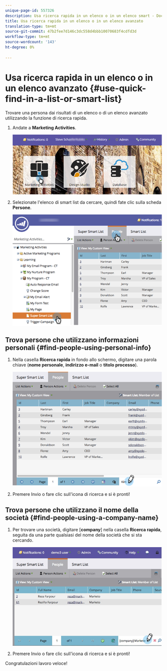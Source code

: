 ```yaml
---
unique-page-id: 557326
description: Usa ricerca rapida in un elenco o in un elenco smart - Documenti Marketo - Documentazione prodotto
title: Usa ricerca rapida in un elenco o in un elenco avanzato
translation-type: tm+mt
source-git-commit: 47b2fee7d146c3dc558d4bbb10070683f4cdfd3d
workflow-type: tm+mt
source-wordcount: '143'
ht-degree: 0%

---
```



# Usa ricerca rapida in un elenco o in un elenco avanzato {#use-quick-find-in-a-list-or-smart-list}

Trovare una persona dai risultati di un elenco o di un elenco avanzato utilizzando la funzione di ricerca rapida.

1. Andate a **Marketing Activities**.

   ![](assets/login-marketing-activities.png)

1. Selezionate l&#39;elenco di smart list da cercare, quindi fate clic sulla scheda **Persone**.

   ![](assets/smartlistpeople.png)

## Trova persone che utilizzano informazioni personali {#find-people-using-personal-info}

1. Nella casella **Ricerca rapida** in fondo allo schermo, digitare una parola chiave (**nome personale**, **indirizzo e-mail** o **titolo processo**).

   ![](assets/searchpeople.png)

1. Premere Invio o fare clic sull&#39;icona di ricerca e si è pronti!

## Trova persone che utilizzano il nome della società {#find-people-using-a-company-name}

1. Per trovare una società, digitare [**company**] nella casella **Ricerca rapida**, seguita da una parte qualsiasi del nome della società che si sta cercando.

   ![](assets/supersmartlistsearch.jpg)

1. Premere Invio o fare clic sull&#39;icona di ricerca e si è pronti!

Congratulazioni lavoro veloce!
